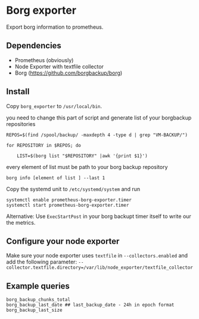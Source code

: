 # Borg exporter

Export borg information to prometheus.

## Dependencies

 * Prometheus (obviously)
 * Node Exporter with textfile collector
 * Borg (https://github.com/borgbackup/borg)

## Install


Copy `borg_exporter` to `/usr/local/bin`.

you need to change this part of script and generate list of your borgbackup repositories

```
REPOS=$(find /spool/backup/ -maxdepth 4 -type d | grep "VM-BACKUP/")

for REPOSITORY in $REPOS; do

	LIST=$(borg list "$REPOSITORY" |awk '{print $1}')
```

every element of list must be path to your borg backup repository 
```
borg info [element of list ] --last 1 
```
Copy the systemd unit to `/etc/systemd/system` and run 

```
systemctl enable prometheus-borg-exporter.timer
systemctl start prometheus-borg-exporter.timer
```

Alternative: Use `ExecStartPost` in your borg backupt timer itself to write our the metrics.

## Configure your node exporter

Make sure your node exporter uses `textfile` in `--collectors.enabled` and add the following parameter: `--collector.textfile.directory=/var/lib/node_exporter/textfile_collector`

## Example queries

```
borg_backup_chunks_total
borg_backup_last_date ## last_backup_date - 24h in epoch format
borg_backup_last_size
```

